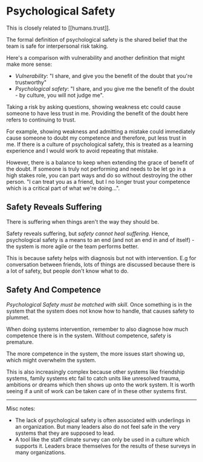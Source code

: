
# Psychological Safety

This is closely related to [[humans.trust]].

The formal definition of psychological safety is the shared belief that the team is safe for interpersonal risk taking.

Here's a comparison with vulnerability and another definition that might make more sense:

- _Vulnerability_: "I share, and give you the benefit of the doubt that you're trustworthy"
- _Psychological safety_: "I share, and you give me the benefit of the doubt - by culture, you will not judge me".

Taking a risk by asking questions, showing weakness etc could cause someone to have less trust in me. Providing the benefit of the doubt here refers to continuing to trust.

For example, showing weakness and admitting a mistake could immediately cause someone to doubt my competence and therefore, put less trust in me. If there is a culture of psychological safety, this is treated as a learning experience and I would work to avoid repeating that mistake.

However, there is a balance to keep when extending the grace of benefit of the doubt. If someone is truly not performing and needs to be let go in a high stakes role, you can part ways and do so without destroying the other person. "I can treat you as a friend, but I no longer trust your competence which is a critical part of what we're doing...".

## Safety Reveals Suffering

There is suffering when things aren't the way they should be.

Safety reveals suffering, but _safety cannot heal suffering_. Hence, psychological safety is a means to an end (and not an end in and of itself) - the system is more agile or the team performs better.

This is because safety helps with diagnosis but not with intervention. E.g for conversation between friends, lots of things are discussed because there is a lot of safety, but people don't know what to do.

## Safety And Competence

_Psychological Safety must be matched with skill_. Once something is in the system that the system does not know how to handle, that causes safety to plummet.

When doing systems intervention, remember to also diagnose how much competence there is in the system. Without competence, safety is premature.

The more competence in the system, the more issues start showing up, which might overwhelm the system.

This is also increasingly complex because other systems like friendship systems, family systems etc fail to catch units like unresolved trauma, ambitions or dreams which then shows up onto the work system. It is worth seeing if a unit of work can be taken care of in these other systems first.

* * *

Misc notes:

- The lack of psychological safety is often associated with underlings in an organization. But many leaders also do not feel safe in the very systems that they are supposed to lead.
- A tool like the staff climate survey can only be used in a culture which supports it. Leaders brace themselves for the results of these surveys in many organizations.

